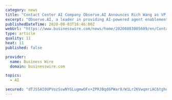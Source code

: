 ```yaml
---
category: news
title: "Contact Center AI Company Observe.AI Announces Rich Wang as VP of Customer Success"
excerpt: "Observe.AI, a leader in providing AI-powered agent enablement software to enhance voice customer experiences, has experienced rapid growth in response"
publishedDateTime: 2020-08-03T16:46:00Z
webUrl: "https://www.businesswire.com/news/home/20200803005609/en/Contact-Center-AI-Company-Observe.AI-Announces-Rich"
type: article
quality: 11
heat: 11
published: false

provider:
  name: Business Wire
  domain: businesswire.com

topics:
  - AI

secured: "dTJS5AI0UPVozSswNYGLugmwOFx+ZPRJBqd6PWar8/W1Lr2KVwqmriAC6tghoUSWwRMzg9VcjmJL+ejDZ2iwVFLe8ngsqNqm6VZm+y2SKpm9Crzf4Wc1bv4GzG0AiSdz0rnUwNgVlzvF1Fp1dZDt3ULKZeErsBByb42PWKvIN6rTVhSaWdIV92LUAhB2XLzVqsJbNJJi85CRUuAMgmkJynKoIaBPUnS2O920rrS9R7AMnXUDp/FqSB/pXaIn5pCBZPgvN+sCDkas3fs2qVuVSHLKCw5E8fTFQmoW0YkElTyT+8qkcH4HV89L6zU5XXN8zQN1XZ/mhQtfgZ+bPSNR/w==;G9A2X6nTh/i7mF94FpJY9Q=="
---
```


